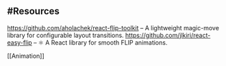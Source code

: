 ## #Resources 

https://github.com/aholachek/react-flip-toolkit – A lightweight magic-move library for configurable layout transitions.
https://github.com/jlkiri/react-easy-flip – ⚛ A React library for smooth FLIP animations.

[[Animation]]
